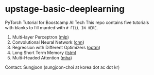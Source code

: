 # upstage-basic-deeplearning
PyTorch Tutorial for Boostcamp AI Tech
This repo contains five tutorials with blanks to fill marded with `# FILL IN HERE`.
1. Multi-layer Perceptron ([mlp](https://github.com/sjchoi86/upstage-basic-deeplearning/blob/main/notebook/mlp.ipynb))
2. Convolutional Neural Network ([cnn](https://github.com/sjchoi86/upstage-basic-deeplearning/blob/main/notebook/cnn.ipynb))
3. Regression with Different Optimizers ([optm](https://github.com/sjchoi86/upstage-basic-deeplearning/blob/main/notebook/optm.ipynb))
4. Long Short Term Memory ([lstm](https://github.com/sjchoi86/upstage-basic-deeplearning/blob/main/notebook/lstm.ipynb))
5. Multi-Headed Attention ([mha](https://github.com/sjchoi86/upstage-basic-deeplearning/blob/main/notebook/mha.ipynb))

Contact: Sungjoon (sungjoon-choi at korea dot ac dot kr)
